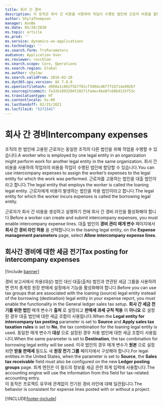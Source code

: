 ```yaml
---
title: 회사 간 경비
description: 이 토픽은 회사 간 비용을 사용하여 작업이 수행된 법인에 근로자 비용을 할당하는 방법에 대한 정보를 제공합니다.
author: ShylaThompson
manager: AnnBe
ms.date: 05/20/2020
ms.topic: article
ms.prod: ''
ms.service: dynamics-ax-applications
ms.technology: ''
ms.search.form: TrvParameters
audience: Application User
ms.reviewer: roschlom
ms.search.scope: Core, Operations
ms.search.region: Global
ms.author: shylaw
ms.search.validFrom: 2016-02-28
ms.dyn365.ops.version: AX 7.0.0
ms.openlocfilehash: d908a1c062f5b7f01cf340dcd6f7f24714a992bf
ms.sourcegitcommit: fa32b1893286f20271fa4ec4be8fc68bd135f53c
ms.translationtype: HT
ms.contentlocale: ko-KR
ms.lasthandoff: 02/15/2021
ms.locfileid: "5271541"
---
```

# <a name="intercompany-expenses"></a><span data-ttu-id="8f85c-103">회사 간 경비</span><span class="sxs-lookup"><span data-stu-id="8f85c-103">Intercompany expenses</span></span>

<span data-ttu-id="8f85c-104">조직의 한 법인에 고용된 근로자는 동일한 조직의 다른 법인을 위해 작업을 수행할 수 있습니다.</span><span class="sxs-lookup"><span data-stu-id="8f85c-104">A worker who is employed by one legal entity in an organization might perform work for another legal entity in the same organization.</span></span> <span data-ttu-id="8f85c-105">회사 간 비용을 사용하여 작업자의 비용을 작업이 수행된 법인에 할당할 수 있습니다.</span><span class="sxs-lookup"><span data-stu-id="8f85c-105">You can use intercompany expenses to assign the worker’s expenses to the legal entity for which the  work was performed.</span></span> <span data-ttu-id="8f85c-106">근로자를 고용하는 법인을 대출 법인이라고 합니다.</span><span class="sxs-lookup"><span data-stu-id="8f85c-106">The legal entity that employs the worker is called the loaning legal entity.</span></span> <span data-ttu-id="8f85c-107">근로자에게 비용이 발생하는 법인을 차용 법인이라고 합니다.</span><span class="sxs-lookup"><span data-stu-id="8f85c-107">The legal entity for which the worker incurs expenses is called the borrowing legal entity.</span></span> 

<span data-ttu-id="8f85c-108">근로자가 회사 간 비용을 생성하고 실행하기 전에 회사 간 경비 라인을 활성화해야 합니다.</span><span class="sxs-lookup"><span data-stu-id="8f85c-108">Before a worker can create and submit intercompany expenses, you must enable intercompany expense lines.</span></span> <span data-ttu-id="8f85c-109">대출 법인의 **경비 관리 매개 변수** 페이지에서 **회사 간 경비 라인 허용** 을 선택합니다.</span><span class="sxs-lookup"><span data-stu-id="8f85c-109">In the loaning legal entity, on the **Expense management parameters** page, select **Allow intercompany expense lines**.</span></span> 

## <a name="tax-posting-for-intercompany-expenses"></a><span data-ttu-id="8f85c-110">회사간 경비에 대한 세금 전기</span><span class="sxs-lookup"><span data-stu-id="8f85c-110">Tax posting for intercompany expenses</span></span>

[!include [banner](../includes/banner.md)]

<span data-ttu-id="8f85c-111">경비 보고서에서 차용(대상) 법인 대신 대출(출처) 법인과 연관된 세금 그룹을 사용하려면 먼저 총계정 원장 판매세 설정에서 기능을 활성화해야 합니다.</span><span class="sxs-lookup"><span data-stu-id="8f85c-111">Before you can use tax groups that are associated with the loaning (source) legal entity instead of the borrowing (destination) legal entity in your expense report, you must enable the functionality in the General ledger sales tax setup.</span></span> <span data-ttu-id="8f85c-112">**회사 간 세금 전기를 위한 법인** 매개 변수가 **출처** 로 설정되고 **판매세 과세 규칙 적용** 이 **아니요** 로 설정된 경우 대출 법인에 대한 세금 조합이 사용됩니다.</span><span class="sxs-lookup"><span data-stu-id="8f85c-112">When the **Legal entity for intercompany tax posting** parameter is set to **Source** and **Apply sales tax taxation rules** is set to **No**, the tax combination for the loaning legal entity is used.</span></span> <span data-ttu-id="8f85c-113">동일한 매개 변수가 **대상** 으로 설정된 경우 차용 법인에 대한 세금 조합이 사용됩니다.</span><span class="sxs-lookup"><span data-stu-id="8f85c-113">When the same parameter is set to **Destination**, the tax combination for borrowing legal entity will be used.</span></span> <span data-ttu-id="8f85c-114">미국 법인의 경우 매개 변수가 **원본** 으로 설정되면 **받을 판매세** 필드도 새 **원장 전기 그룹** 페이지에서 구성해야 합니다.</span><span class="sxs-lookup"><span data-stu-id="8f85c-114">For legal entities in the United States, when the parameter is set to **Source**, the **Sales tax receivable** field must also be configured on the new **Ledger posting groups** page.</span></span> <span data-ttu-id="8f85c-115">회계 엔진은 이 필드의 정보를 세금 관련 회계 입력에 사용합니다.</span><span class="sxs-lookup"><span data-stu-id="8f85c-115">The accounting engine will use the information from this field for tax-related accounting entry.</span></span>   
<span data-ttu-id="8f85c-116">이 동작은 프로젝트 유무에 관계없이 전기된 경비 라인에 대해 일관됩니다.</span><span class="sxs-lookup"><span data-stu-id="8f85c-116">The behavior is consistent for expense lines posted with or without a project.</span></span>  


[!INCLUDE[footer-include](../includes/footer-banner.md)]